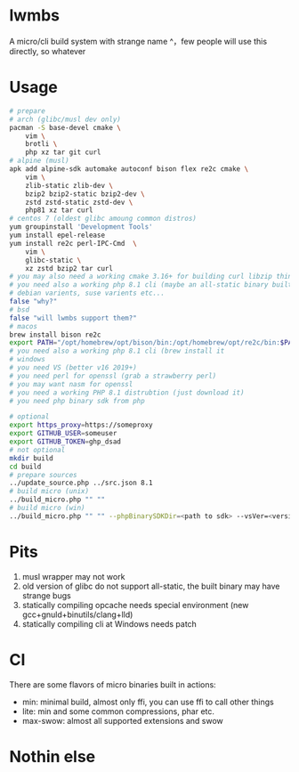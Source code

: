 # lwmbs

A micro/cli build system with strange name ^，few people will use this directly, so whatever

# Usage

```bash
# prepare
# arch (glibc/musl dev only)
pacman -S base-devel cmake \
    vim \
    brotli \
    php xz tar git curl
# alpine (musl)
apk add alpine-sdk automake autoconf bison flex re2c cmake \
    vim \
    zlib-static zlib-dev \
    bzip2 bzip2-static bzip2-dev \
    zstd zstd-static zstd-dev \
    php81 xz tar curl
# centos 7 (oldest glibc amoung common distros)
yum groupinstall 'Development Tools'
yum install epel-release
yum install re2c perl-IPC-Cmd  \
    vim \
    glibc-static \
    xz zstd bzip2 tar curl
# you may also need a working cmake 3.16+ for building curl libzip things
# you need also a working php 8.1 cli (maybe an all-static binary built in alpine?)
# debian varients, suse varients etc...
false "why?"
# bsd
false "will lwmbs support them?"
# macos
brew install bison re2c
export PATH="/opt/homebrew/opt/bison/bin:/opt/homebrew/opt/re2c/bin:$PATH"
# you need also a working php 8.1 cli (brew install it
# windows
# you need VS (better v16 2019+)
# you need perl for openssl (grab a strawberry perl)
# you may want nasm for openssl
# you need a working PHP 8.1 distrubtion (just download it)
# you need php binary sdk from php
```

```bash
# optional
export https_proxy=https://someproxy
export GITHUB_USER=someuser
export GITHUB_TOKEN=ghp_dsad
# not optional
mkdir build
cd build
# prepare sources
../update_source.php ../src.json 8.1
# build micro (unix)
../build_micro.php "" ""
# build micro (win)
../build_micro.php "" "" --phpBinarySDKDir=<path to sdk> --vsVer=<version like 17> --arch=<arch x64/arm64>
```

# Pits

1. musl wrapper may not work
2. old version of glibc do not support all-static, the built binary may have strange bugs
3. statically compiling opcache needs special environment (new gcc+gnuld+binutils/clang+lld)
4. statically compiling cli at Windows needs patch

# CI

There are some flavors of micro binaries built in actions:

- min: minimal build, almost only ffi, you can use ffi to call other things
- lite: min and some common compressions, phar etc.
- max-swow: almost all supported extensions and swow

# Nothin else
